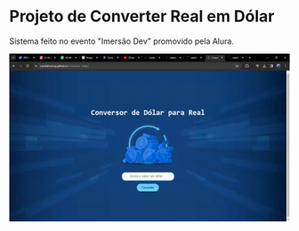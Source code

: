 # Projeto de Converter Real em Dólar

Sistema feito no evento "Imersão Dev" promovido pela Alura.

<p align="center"><img width="700" src="screen-capture (1).gif"></p>
